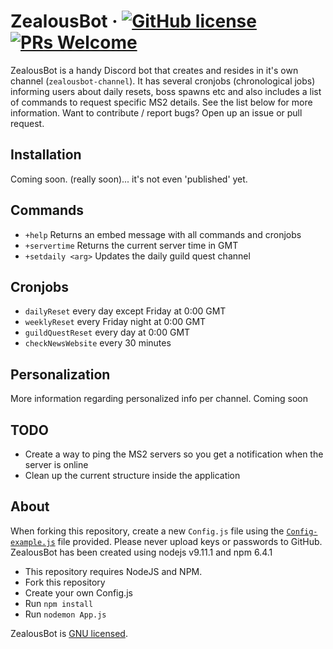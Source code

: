 # ZealousBot &middot; [![GitHub license](https://img.shields.io/badge/license-GNU-blue.svg)](https://github.com/facebook/react/blob/master/LICENSE) [![PRs Welcome](https://img.shields.io/badge/PRs-welcome-brightgreen.svg)](https://github.com/roberrrt-s/ZealousBot/pulls)

ZealousBot is a handy Discord bot that creates and resides in it's own channel (`zealousbot-channel`). It has several cronjobs (chronological jobs) informing users about daily resets, boss spawns etc and also includes a list of commands to request specific MS2 details. See the list below for more information. Want to contribute / report bugs? Open up an issue or pull request.

## Installation

Coming soon. (really soon)... it's not even 'published' yet.

## Commands

 - `+help` Returns an embed message with all commands and cronjobs
 - `+servertime` Returns the current server time in GMT
 - `+setdaily <arg>` Updates the daily guild quest channel

## Cronjobs 

- `dailyReset` every day except Friday at 0:00 GMT
- `weeklyReset` every Friday night at 0:00 GMT
- `guildQuestReset` every day at 0:00 GMT
- `checkNewsWebsite` every 30 minutes

## Personalization

More information regarding personalized info per channel. Coming soon

## TODO

- Create a way to ping the MS2 servers so you get a notification when the server is online
- Clean up the current structure inside the application

## About

When forking this repository, create a new `Config.js` file using the [`Config-example.js`](./config/Config-example.js) file provided. Please never upload keys or passwords to GitHub.
ZealousBot has been created using nodejs v9.11.1 and npm 6.4.1

 - This repository requires NodeJS and NPM.
 - Fork this repository
 - Create your own Config.js
 - Run `npm install`
 - Run `nodemon App.js`

ZealousBot is [GNU licensed](./LICENSE).